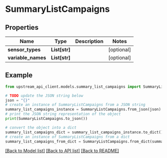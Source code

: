 # SummaryListCampaigns


## Properties

Name | Type | Description | Notes
------------ | ------------- | ------------- | -------------
**sensor_types** | **List[str]** |  | [optional] 
**variable_names** | **List[str]** |  | [optional] 

## Example

```python
from upstream_api_client.models.summary_list_campaigns import SummaryListCampaigns

# TODO update the JSON string below
json = "{}"
# create an instance of SummaryListCampaigns from a JSON string
summary_list_campaigns_instance = SummaryListCampaigns.from_json(json)
# print the JSON string representation of the object
print(SummaryListCampaigns.to_json())

# convert the object into a dict
summary_list_campaigns_dict = summary_list_campaigns_instance.to_dict()
# create an instance of SummaryListCampaigns from a dict
summary_list_campaigns_from_dict = SummaryListCampaigns.from_dict(summary_list_campaigns_dict)
```
[[Back to Model list]](../README.md#documentation-for-models) [[Back to API list]](../README.md#documentation-for-api-endpoints) [[Back to README]](../README.md)


